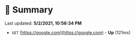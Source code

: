 # 📖 Summary
Last updated: **5/2/2021, 10:56:34 PM**

- `GET` [https://google.com](https://google.com) - **Up** (121ms)
